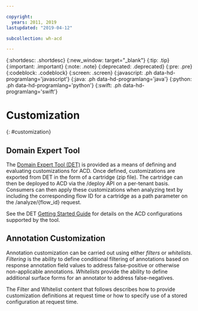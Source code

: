 ```yaml
---

copyright:
  years: 2011, 2019
lastupdated: "2019-04-12"

subcollection: wh-acd

---
```


{:shortdesc: .shortdesc}
{:new_window: target="_blank"}
{:tip: .tip}
{:important: .important}
{:note: .note}
{:deprecated: .deprecated}
{:pre: .pre}
{:codeblock: .codeblock}
{:screen: .screen}
{:javascript: .ph data-hd-programlang='javascript'}
{:java: .ph data-hd-programlang='java'}
{:python: .ph data-hd-programlang='python'}
{:swift: .ph data-hd-programlang='swift'}

# Customization
{: #customization}

## Domain Expert Tool

The <a href="https://watsonpow01.rch.stglabs.ibm.com/services/cartridge_det/cartridge-main.html" target="_blank">Domain Expert Tool (DET)</a> is provided as a means of defining and evaluating customizations for ACD. Once defined, customizations are exported from DET in the form of a cartridge (zip file). The cartridge can then be deployed to ACD via the /deploy API on a per-tenant basis. Consumers can then apply these customizations when analyzing text by including the corresponding flow ID for a cartridge as a path parameter on the /analyze/{flow_id} request.

See the DET <a href="https://watsonpow01.rch.stglabs.ibm.com/services/cartridge_det/help/DET_GettingStartedGuide.pdf">Getting Started Guide</a> for details on the ACD configurations supported by the tool.


## Annotation Customization

Annotation customization can be carried out using either _filters_ or _whitelists_. _Filtering_ is the ability to define conditional filtering of annotations based on response annotation field values to address false-positive or otherwise non-applicable annotations. _Whitelists_ provide the ability to define additional surface forms for an annotator to address false-negatives.

The Filter and Whitelist content that follows describes how to provide customization definitions at request time or how to specify use of a stored configuration at request time.
